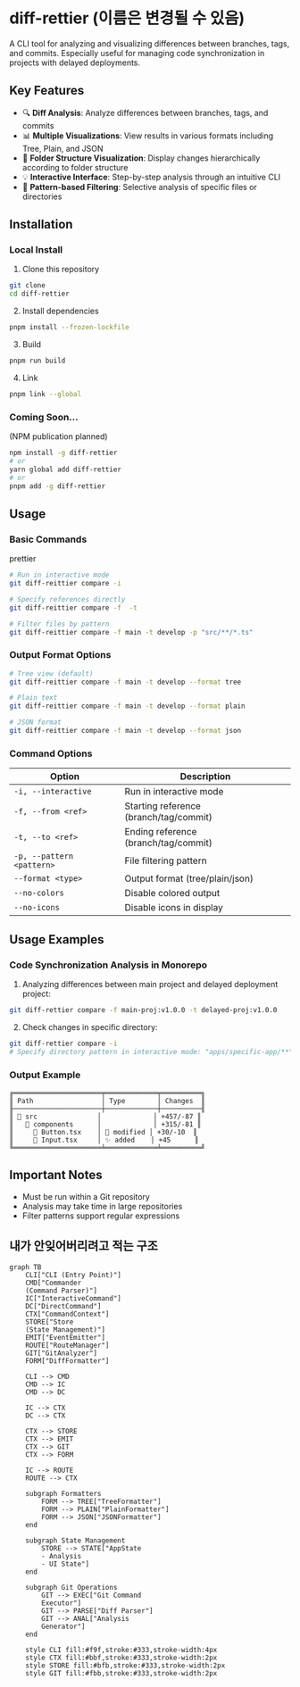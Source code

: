 # diff-rettier (이름은 변경될 수 있음)

A CLI tool for analyzing and visualizing differences between branches, tags, and commits. 
Especially useful for managing code synchronization in projects with delayed deployments.

## Key Features

- 🔍 **Diff Analysis**: Analyze differences between branches, tags, and commits
- 📊 **Multiple Visualizations**: View results in various formats including Tree, Plain, and JSON
- 🌳 **Folder Structure Visualization**: Display changes hierarchically according to folder structure
- 💡 **Interactive Interface**: Step-by-step analysis through an intuitive CLI
- 🎯 **Pattern-based Filtering**: Selective analysis of specific files or directories

## Installation

### Local Install

1. Clone this repository
```bash
git clone
cd diff-rettier
```

2. Install dependencies
```bash
pnpm install --frozen-lockfile
```

3. Build
```bash
pnpm run build
```

4. Link
```bash
pnpm link --global
```

### Coming Soon...
(NPM publication planned)
```bash
npm install -g diff-rettier
# or
yarn global add diff-rettier
# or
pnpm add -g diff-rettier
```

## Usage

### Basic Commands
prettier

```bash
# Run in interactive mode
git diff-reittier compare -i

# Specify references directly
git diff-reittier compare -f  -t 

# Filter files by pattern
git diff-reittier compare -f main -t develop -p "src/**/*.ts"
```

### Output Format Options

```bash
# Tree view (default)
git diff-reittier compare -f main -t develop --format tree

# Plain text
git diff-reittier compare -f main -t develop --format plain

# JSON format
git diff-reittier compare -f main -t develop --format json
```

### Command Options

| Option | Description |
|--------|-------------|
|`-i, --interactive`|Run in interactive mode |
|`-f, --from <ref>`|Starting reference (branch/tag/commit) |
|`-t, --to <ref>`|Ending reference (branch/tag/commit) |
|`-p, --pattern <pattern>`|File filtering pattern |
|`--format <type>`|Output format (tree/plain/json) |
|`--no-colors`|Disable colored output |
|`--no-icons`|Disable icons in display |

## Usage Examples

### Code Synchronization Analysis in Monorepo

1. Analyzing differences between main project and delayed deployment project:
```bash
git diff-rettier compare -f main-proj:v1.0.0 -t delayed-proj:v1.0.0
```

2. Check changes in specific directory:
```bash
git diff-rettier compare -i
# Specify directory pattern in interactive mode: "apps/specific-app/**"
```

### Output Example

```
╔══════════════════════╤═════════════╤══════════╗
║ Path                 │ Type        │ Changes  ║
╟──────────────────────┼─────────────┼──────────╢
║ 📁 src               │             │ +457/-87 ║
║   📁 components      │             │ +315/-81 ║
║     📄 Button.tsx    │ 📝 modified │ +30/-10  ║
║     📄 Input.tsx     │ ✨ added    │ +45      ║
╚══════════════════════╧═════════════╧══════════╝
```

## Important Notes

- Must be run within a Git repository
- Analysis may take time in large repositories
- Filter patterns support regular expressions

## 내가 안잊어버리려고 적는 구조
```mermaid
graph TB
    CLI["CLI (Entry Point)"]
    CMD["Commander
    (Command Parser)"]
    IC["InteractiveCommand"]
    DC["DirectCommand"]
    CTX["CommandContext"]
    STORE["Store
    (State Management)"]
    EMIT["EventEmitter"]
    ROUTE["RouteManager"]
    GIT["GitAnalyzer"]
    FORM["DiffFormatter"]
    
    CLI --> CMD
    CMD --> IC
    CMD --> DC
    
    IC --> CTX
    DC --> CTX
    
    CTX --> STORE
    CTX --> EMIT
    CTX --> GIT
    CTX --> FORM
    
    IC --> ROUTE
    ROUTE --> CTX
    
    subgraph Formatters
        FORM --> TREE["TreeFormatter"]
        FORM --> PLAIN["PlainFormatter"]
        FORM --> JSON["JSONFormatter"]
    end
    
    subgraph State Management
        STORE --> STATE["AppState
        - Analysis
        - UI State"]
    end
    
    subgraph Git Operations
        GIT --> EXEC["Git Command
        Executor"]
        GIT --> PARSE["Diff Parser"]
        GIT --> ANAL["Analysis
        Generator"]
    end

    style CLI fill:#f9f,stroke:#333,stroke-width:4px
    style CTX fill:#bbf,stroke:#333,stroke-width:2px
    style STORE fill:#bfb,stroke:#333,stroke-width:2px
    style GIT fill:#fbb,stroke:#333,stroke-width:2px
```